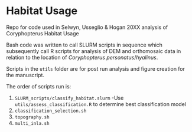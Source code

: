 # Habitat Usage
Repo for code used in Selwyn, Usseglio & Hogan 20XX analysis of Coryphopterus Habitat Usage

Bash code was written to call SLURM scripts in sequence which subsequently call R scripts for analysis of DEM and orthomosaic data in relation to the location of <i>Coryphopterus personatus</i>/<i>hyalinus</i>.

Scripts in the `utils` folder are for post run analysis and figure creation for the manuscript.

The order of scripts run is:
1. `SLURM_scripts/classify_habitat.slurm`
  -Use `utils/assess_classification.R` to determine best classification model
2. `classification_selection.sh`
3. `topography.sh`
4. `multi_inla.sh`
